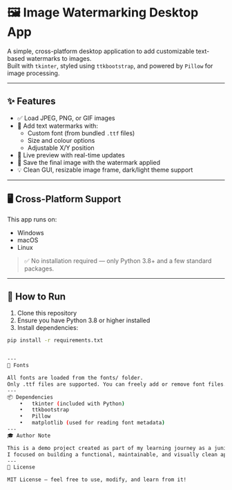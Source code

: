 # 🖼️ Image Watermarking Desktop App

A simple, cross-platform desktop application to add customizable text-based watermarks to images.  
Built with `tkinter`, styled using `ttkbootstrap`, and powered by `Pillow` for image processing.

---

## ✨ Features

- ✅ Load JPEG, PNG, or GIF images
- 🎨 Add text watermarks with:
  - Custom font (from bundled `.ttf` files)
  - Size and colour options
  - Adjustable X/Y position
- 🔎 Live preview with real-time updates
- 💾 Save the final image with the watermark applied
- 💡 Clean GUI, resizable image frame, dark/light theme support

---

## 🖥️ Cross-Platform Support

This app runs on:

- Windows
- macOS
- Linux

> ✅ No installation required — only Python 3.8+ and a few standard packages.

---

## 🚀 How to Run

1. Clone this repository
2. Ensure you have Python 3.8 or higher installed
3. Install dependencies:

```bash
pip install -r requirements.txt


---
📂 Fonts

All fonts are loaded from the fonts/ folder.
Only .ttf files are supported. You can freely add or remove font files.
---
📦 Dependencies
	•	tkinter (included with Python)
	•	ttkbootstrap
	•	Pillow
	•	matplotlib (used for reading font metadata)
---
🎓 Author Note

This is a demo project created as part of my learning journey as a junior Python developer.
I focused on building a functional, maintainable, and visually clean app, without unnecessary complexity.
---
📝 License

MIT License – feel free to use, modify, and learn from it!
